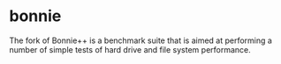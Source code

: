 bonnie
======

The fork of Bonnie++ is a benchmark suite that is aimed at performing a number of simple tests of hard drive and file system performance.